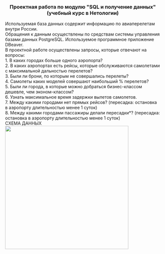<h3 align="center">Проектная работа по модулю "SQL и получение данных" (учебный курс в Нетологии)</h3>

<div>Используемая база данных содержит информацию по авиаперелетам внутри России. </div>
<div>Обращения к данным осуществлены по средствам системы управления базами данных PostgreSQL. Используемое программное приложение DBeaver.</div>

<div>В проектной работе осуществлены запросы, которые отвечают на вопросы:</div>
<div>1. В каких городах больше одного аэропорта?</div>
<div>2. В каких аэропортах есть рейсы, которые обслуживаются самолетами с максимальной дальностью перелетов?</div>
<div>3. Были ли брони, по которым не совершались перелеты?</div>
<div>4. Самолеты каких моделей совершают наибольший % перелетов?</div>
<div>5. Были ли города, в которые можно добраться бизнес-классом дешевле, чем эконом-классом?</div>
<div>6. Узнать максимальное время задержки вылетов самолетов.</div>
<div>7. Между какими городами нет прямых рейсов? (пересадка: остановка в аэропорту длительностью менее 1 суток)
</div>
<div>8. Между какими городами пассажиры делали пересадки*? (пересадка: остановка в аэропорту длительностью менее 1 суток)</div>
<div></div>
<div></div>
<div></div>
<div></div>
<div></div>
<div>СХЕМА ДАННЫХ</div>

<img src="https://user-images.githubusercontent.com/63310859/185212928-7bcd3160-c2cb-4ae7-9578-e6f69cf34b0d.png" height="400"/>
